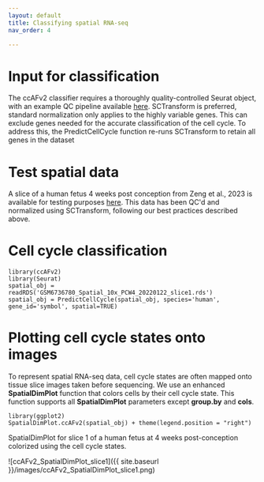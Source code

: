 ```yaml
---
layout: default
title: Classifying spatial RNA-seq
nav_order: 4

---
```

# Input for classification

The ccAFv2 classifier requires a thoroughly quality-controlled Seurat
object, with an example QC pipeline available
[here](https://github.com/plaisier-lab/ccAFv2/blob/main/code/02_scQC_2024.R).
SCTransform is preferred, standard normalization only applies to the
highly variable genes. This can exclude genes needed for the accurate
classification of the cell cycle. To address this, the PredictCellCycle
function re-runs SCTransform to retain all genes in the dataset

# Test spatial data

A slice of a human fetus 4 weeks post conception from Zeng et al., 2023
is available for testing purposes
[here](https://zenodo.org/records/10961633/files/GSM6736780_Spatial_10x_PCW4_20220122_slice1.rds?download=1).
This data has been QC'd and normalized using SCTransform, following our
best practices described above.

# Cell cycle classification

```
library(ccAFv2)
library(Seurat)
spatial_obj = readRDS('GSM6736780_Spatial_10x_PCW4_20220122_slice1.rds')
spatial_obj = PredictCellCycle(spatial_obj, species='human', gene_id='symbol', spatial=TRUE)
```

# Plotting cell cycle states onto images

To represent spatial RNA-seq data, cell cycle states are often mapped
onto tissue slice images taken before sequencing. We use an enhanced
**SpatialDimPlot** function that colors cells by their cell cycle state.
This function supports all **SpatialDimPlot** parameters except
**group.by** and **cols**.

```
library(ggplot2)
SpatialDimPlot.ccAFv2(spatial_obj) + theme(legend.position = "right")

```

SpatialDimPlot for slice 1 of a human fetus at 4 weeks post-conception
colorized using the cell cycle states.

![ccAFv2_SpatialDimPlot_slice1]({{ site.baseurl }}/images/ccAFv2_SpatialDimPlot_slice1.png)

